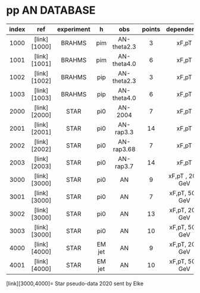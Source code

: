 # pp AN DATABASE

| index | ref          | experiment | h     | obs              | points | dependence |
| :--:  | :--:         | :--:       | :--:  | :--:             | :--:   | :--:       |
| 1000  | [link][1000] | BRAHMS     |  pim  | AN-theta2.3      | 3      | xF,pT      |
| 1001  | [link][1001] | BRAHMS     |  pim  | AN-theta4.0      | 6      | xF,pT      |
| 1002  | [link][1002] | BRAHMS     |  pip  | AN-theta2.3      | 3      | xF,pT      |
| 1003  | [link][1003] | BRAHMS     |  pip  | AN-theta4.0      | 6      | xF,pT      |
| 2000  | [link][2000] | STAR       |  pi0  | AN-2004          | 7      | xF,pT      |
| 2001  | [link][2001] | STAR       |  pi0  | AN-rap3.3        | 14     | xF,pT      |
| 2002  | [link][2002] | STAR       |  pi0  | AN-rap3.68       | 7      | xF,pT      |
| 2003  | [link][2003] | STAR       |  pi0  | AN-rap3.7        | 14     | xF,pT      |
| 3000  | [link][3000] | STAR       |  pi0  | AN               | 9      | xF,pT , 200 GeV     |
| 3001  | [link][3000] | STAR       |  pi0  | AN               | 7      | xF,pT, 500 GeV      |
| 3002  | [link][3000] | STAR       |  pi0  | AN               | 13     | xF,pT, 200 GeV    |
| 3003  | [link][3000] | STAR       |  pi0  | AN               | 10     | xF,pT, 500 GeV      |
| 4000  | [link][4000] | STAR       |  EM jet  | AN               | 9      | xF,pT, 200 GeV      |
| 4001  | [link][4000] | STAR       |  EM jet  | AN               | 10      | xF,pT, 500 GeV     |





[link][3000,4000]= Star pseudo-data 2020 sent by Elke




